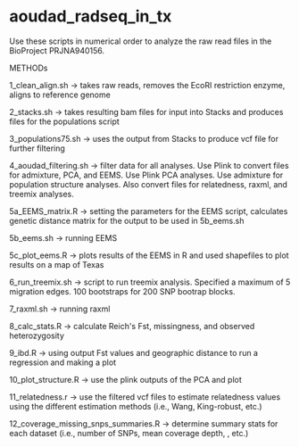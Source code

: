 # aoudad_radseq_in_tx
Use these scripts in numerical order to analyze the raw read files in the BioProject PRJNA940156. 

METHODs

1_clean_align.sh -> takes raw reads, removes the EcoRI restriction enzyme, aligns to reference genome

2_stacks.sh -> takes resulting bam files for input into Stacks and produces files for the populations script

3_populations75.sh -> uses the output from Stacks to produce vcf file for further filtering

4_aoudad_filtering.sh -> filter data for all analyses.  Use Plink to convert files for admixture, PCA, and EEMS.  Use Plink PCA analyses.  Use admixture for population structure analyses.  Also convert files for relatedness, raxml, and treemix analyses.

5a_EEMS_matrix.R -> setting the parameters for the EEMS script, calculates genetic distance matrix for the output to be used in 5b_eems.sh

5b_eems.sh -> running EEMS 

5c_plot_eems.R -> plots results of the EEMS in R and used shapefiles to plot results on a map of Texas

6_run_treemix.sh -> script to run treemix analysis. Specified a maximum of 5 migration edges.  100 bootstraps for 200 SNP bootrap blocks.

7_raxml.sh -> running raxml  

8_calc_stats.R -> calculate Reich's Fst, missingness, and observed heterozygosity

9_ibd.R -> using output Fst values and geographic distance to run a regression and making a plot 

10_plot_structure.R -> use the plink outputs of the PCA and plot

11_relatedness.r -> use the filtered vcf files to estimate relatedness values using the different estimation methods (i.e., Wang, King-robust, etc.)

12_coverage_missing_snps_summaries.R -> determine summary stats for each dataset (i.e., number of SNPs, mean coverage depth, , etc.)
 
